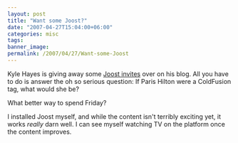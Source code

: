 ```yaml
---
layout: post
title: "Want some Joost?"
date: "2007-04-27T15:04:00+06:00"
categories: misc 
tags: 
banner_image: 
permalink: /2007/04/27/Want-some-Joost
---
```


Kyle Hayes is giving away some <a href="http://www.kylehayes.info/blog/index.cfm/2007/4/27/Another-Batch-of-Joost-Invites">Joost invites</a> over on his blog. All you have to do is answer the oh so serious question: If Paris Hilton were a ColdFusion tag, what would she be? 

What better way to spend Friday?

I installed Joost myself, and while the content isn't terribly exciting yet, it works <i>really</i> darn well. I can see myself watching TV on the platform once the content improves.